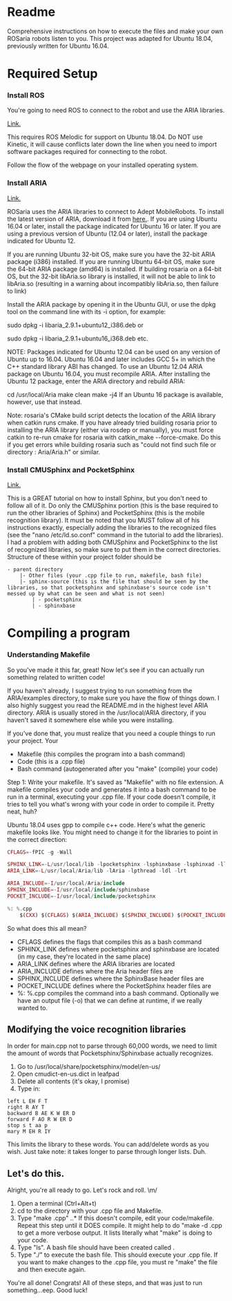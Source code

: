 # Readme
Comprehensive instructions on how to execute the files and make your own ROSaria robots listen to you.
This project was adapted for Ubuntu 18.04, previously written for Ubuntu 16.04.

# Required Setup
### Install ROS
You're going to need ROS to connect to the robot and use the ARIA libraries.

[Link.](http://wiki.ros.org/ROS/Installation)

This requires ROS Melodic for support on Ubuntu 18.04. Do NOT use Kinetic, it will cause conflicts later down the line when you need to import software packages required for connecting to the robot.

Follow the flow of the webpage on your installed operating system.

### Install ARIA
[Link.](http://wiki.ros.org/ROSARIA/Tutorials/How%20to%20use%20ROSARIA)

ROSaria uses the ARIA libraries to connect to Adept MobileRobots. To install the latest version of ARIA, download it from [here.](http://robots.mobilerobots.com/wiki/Aria). If you are using Ubuntu 16.04 or later, install the package indicated for Ubuntu 16 or later. If you are using a previous version of Ubuntu (12.04 or later), install the package indicated for Ubuntu 12.

If you are running Ubuntu 32-bit OS, make sure you have the 32-bit ARIA package (i386) installed. If you are running Ubuntu 64-bit OS, make sure the 64-bit ARIA package (amd64) is installed. If building rosaria on a 64-bit OS, but the 32-bit libAria.so library is installed, it will not be able to link to libAria.so (resulting in a warning about incompatibly libAria.so, then failure to link)

Install the ARIA package by opening it in the Ubuntu GUI, or use the dpkg tool on the command line with its -i option, for example:

  sudo dpkg -i libaria_2.9.1+ubuntu12_i386.deb
or

  sudo dpkg -i libaria_2.9.1+ubuntu16_i368.deb
etc.

NOTE: Packages indicated for Ubuntu 12.04 can be used on any version of Ubuntu up to 16.04. Ubuntu 16.04 and later includes GCC 5+ in which the C++ standard library ABI has changed. To use an Ubuntu 12.04 ARIA package on Ubuntu 16.04, you must recompile ARIA. After installing the Ubuntu 12 package, enter the ARIA directory and rebuild ARIA:

  cd /usr/local/Aria
  make clean
  make -j4
If an Ubuntu 16 package is available, however, use that instead.


Note: rosaria's CMake build script detects the location of the ARIA library when catkin runs cmake. If you have already tried building rosaria prior to installing the ARIA library (either via rosdep or manually), you must force catkin to re-run cmake for rosaria with catkin_make --force-cmake. Do this if you get errors while building rosaria such as "could not find such file or directory : Aria/Aria.h" or similar.

### Install CMUSphinx and PocketSphinx
[Link.](http://jrmeyer.github.io/asr/2016/01/09/Installing-CMU-Sphinx-on-Ubuntu.html)

This is a GREAT tutorial on how to install Sphinx, but you don't need to follow all of it. Do only the CMUSphinx portion (this is the base required to run the other libraries of Sphinx) and PocketSphinx (this is the mobile recognition library). It must be noted that you MUST follow all of his instructions exactly, especially adding the libraries to the recognized files (see the "nano /etc/ld.so.conf" command in the tutorial to add the libraries). I had a problem with adding both CMUSphinx and PocketSphinx to the list of recognized libraries, so make sure to put them in the correct directories. Structure of these within your project folder should be

	- parent directory
		|- Other files (your .cpp file to run, makefile, bash file)
		|- sphinx-source (this is the file that should be seen by the libraries, so that pocketsphinx and sphinxbase's source code isn't messed up by what can be seen and what is not seen)
			| - pocketsphinx
			| - sphinxbase

# Compiling a program
### Understanding Makefile
So you've made it this far, great! Now let's see if you can actually run something related to written code!

If you haven't already, I suggest trying to run something from the ARIA/examples directory, to make sure you have the flow of things down. I also highly suggest you read the README.md in the highest level ARIA directory. ARIA is usually stored in the /usr/local/ARIA directory, if you haven't saved it somewhere else while you were installing.

If you've done that, you must realize that you need a couple things to run your project. Your
- Makefile (this compiles the program into a bash command)
- Code (this is a .cpp file)
- Bash command (autogenerated after you "make" (compile) your code)

Step 1:
Write your makefile. It's saved as "Makefile" with no file extension. A makefile compiles your code and generates it into a bash command to be run in a terminal, executing your .cpp file. If your code doesn't compile, it tries to tell you what's wrong with your code in order to compile it. Pretty neat, huh?

Ubuntu 18.04 uses gpp to compile c++ code. Here's what the generic makefile looks like. You might need to change it for the libraries to point in the correct direction:

  ```php
  CFLAGS=-fPIC -g -Wall
  
  SPHINX_LINK=-L/usr/local/lib -lpocketsphinx -lsphinxbase -lsphinxad -llapack -lpthread -lm
  ARIA_LINK=-L/usr/local/Aria/lib -lAria -lpthread -ldl -lrt

  ARIA_INCLUDE=-I/usr/local/Aria/include
  SPHINX_INCLUDE=-I/usr/local/include/sphinxbase
  POCKET_INCLUDE=-I/usr/local/include/pocketsphinx

  %: %.cpp
	  $(CXX) $(CFLAGS) $(ARIA_INCLUDE) $(SPHINX_INCLUDE) $(POCKET_INCLUDE) $< -o $@ $(ARIA_LINK) $(SPHINX_LINK)
```

So what does this all mean?
- CFLAGS defines the flags that compiles this as a bash command
- SPHINX_LINK defines where pocketsphinx and sphinxbase are located (in my case, they're located in the same place)
- ARIA_LINK defines where the ARIA libraries are located
- ARIA_INCLUDE defines where the Aria header files are
- SPHINX_INCLUDE defines where the SphinxBase header files are
- POCKET_INCLUDE defines where the PocketSphinx header files are
- %: %.cpp compiles the command into a bash command. Optionally we have an output file (-o) that we can define at runtime, if we really wanted to.

## Modifying the voice recognition libraries
In order for main.cpp not to parse through 60,000 words, we need to limit the amount of words that Pocketsphinx/Sphinxbase actually recognizes.
1. Go to /usr/local/share/pocketsphinx/model/en-us/
2. Open cmudict-en-us.dict in leafpad
3. Delete all contents (it's okay, I promise)
4. Type in:
```
left L EH F T
right R AY T
backward B AE K W ER D
forward F AO R W ER D
stop s t aa p
mary M EH R IY
```
This limits the library to these words. You can add/delete words as you wish. Just take note: it takes longer to parse through longer lists. Duh.

## Let's do this.
Alright, you're all ready to go. Let's rock and roll. \m/
1. Open a terminal (Ctrl+Alt+t)
2. cd to the directory with your .cpp file and Makefile.
3. Type "make <your file name>.cpp"
..* If this doesn't compile, edit your code/makefile. Repeat this step until it DOES compile. It might help to do "make -d <your file name>.cpp to get a more verbose output. It lists literally what "make" is doing to your code.
4. Type "ls". A bash file should have been created called <your file name>.
5. Type "./<your file name>" to execute the bash file. This should execute your .cpp file. If you want to make changes to the .cpp file, you must re "make" the file and then execute again.

You're all done! Congrats! All of these steps, and that was just to run something...eep. Good luck!




